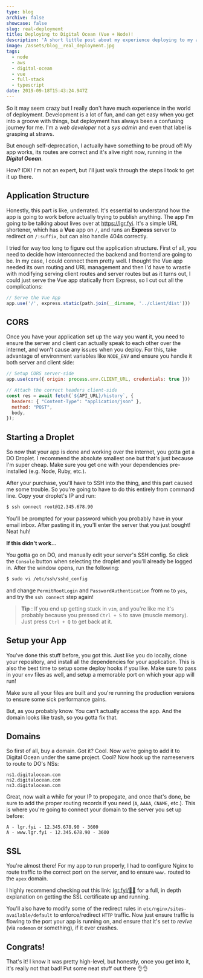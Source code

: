 ```yaml
---
type: blog
archive: false
showcase: false
slug: real-deployment
title: Deploying to Digital Ocean (Vue + Node)!
description: 'A short little post about my experience deploying to my app https://lgr.fyi!'
image: /assets/blog__real_deployment.jpg
tags:
  - node
  - aws
  - digital-ocean
  - vue
  - full-stack
  - typescript
date: 2019-09-18T15:43:24.947Z
---
```

So it may seem crazy but I really don't have much experience in the world of deployment. Development is a lot of fun, and can get easy when you get into a groove with things, but deployment has always been a confusing journey for me. I'm a _web developer_ not a _sys admin_ and even that label is grasping at straws.

But enough self-deprecation, I actually have something to be proud of! My app works, its routes are correct and it's alive right now, running in the _**Digital Ocean**_.

How? IDK! I'm not an expert, but I'll just walk through the steps I took to get it up there.

## Application Structure

Honestly, this part is like, underrated. It's essential to understand how the app is going to work before actually trying to publish anything. The app I'm going to be talking about lives over at <https://lgr.fyi>. It's a simple URL shortener, which has a **Vue** app  on `/`, and runs an **Express** server to redirect on `/:suffix`, but can also handle 404s correctly.

I tried for way too long to figure out the application structure. First of all, you need to decide how interconnected the backend and frontend are going to be. In my case, I could connect them pretty well. I thought the Vue app needed its own routing and URL management and then I'd have to wrastle with modifying serving client routes and server routes but as it turns out, I could just serve the Vue app statically from Express, so I cut out all the complications:

```js
// Serve the Vue App
app.use('/', express.static(path.join(__dirname, '../client/dist')))
```

## CORS

Once you have your application set up the way you want it, you need to ensure the server and client can actually speak to each other over the internet, and won't cause any issues when you deploy. For this, take advantage of environment variables like `NODE_ENV` and ensure you handle it both server and client side:

```js
// Setup CORS server-side
app.use(cors({ origin: process.env.CLIENT_URL, credentials: true }))
```

```js
// Attach the correct headers client-side
const res = await fetch(`${API_URL}/history`, {
  headers: { "Content-Type": "application/json" },
  method: "POST",
  body,
});
```

## Starting a Droplet

So now that your app is done and working over the internet, you gotta get a DO Droplet. I recommend the absolute smallest one but that's just because I'm super cheap. Make sure you get one with your dependencies pre-installed (e.g. Node, Ruby, etc.).

After your purchase, you'll have to SSH into the thing, and this part caused me some trouble. So you're going to have to do this entirely from command line. Copy your droplet's IP and run:

```sh
$ ssh connect root@12.345.678.90
```

You'll be prompted for your password which you probably have in your email inbox. After pasting it in, you'll enter the server that you just bought! Neat huh!

**If this didn't work...**

You gotta go on DO, and manually edit your server's SSH config. So click the `Console` button when selecting the droplet and you'll already be logged in. After the window opens, run the following:

```sh
$ sudo vi /etc/ssh/sshd_config
```

and change `PermitRootLogin` and `PasswordAuthentication` from `no` to `yes`, and try the `ssh connect` step again!

> **Tip** : If you end up getting stuck in `vim`, and you're like me it's probably because you pressed `Ctrl + S` to save (muscle memory). Just press `Ctrl + Q` to get back at it.

## Setup your App

You've done this stuff before, you got this. Just like you do locally, clone your repository, and install all the dependencies for your application. This is also the best time to setup some deploy hooks if you like. Make sure to pass in your `env` files as well, and setup a memorable port on which your app will run!

Make sure all your files are built and you're running the production versions to ensure some sick performance gains.

But, as you probably know. You can't actually access the app. And the domain looks like trash, so you gotta fix that.

## Domains

So first of all, buy a domain. Got it? Cool. Now we're going to add it to Digital Ocean under the same project. Cool? Now hook up the nameservers to route to DO's NSs:

```
ns1.digitalocean.com
ns2.digitalocean.com
ns3.digitalocean.com
```

Great, now wait a while for your IP to propegate, and once that's done, be sure to add the proper routing records if you need (`A`, `AAAA`, `CNAME`, etc.). This is where you're going to connect your domain to the server you set up before:

```
A - lgr.fyi - 12.345.678.90 - 3600
A - www.lgr.fyi - 12.345.678.90 - 3600
```

## SSL

You're almost there! For my app to run properly, I had to configure Nginx to route traffic to the correct port on the server, and to ensure `www.` routed to the `apex` domain.

I highly recommend checking out this link: [lgr.fyi/🐳🚀](https://lgr.fyi/🐳🚀) for a full, in depth explanation on getting the SSL certificate up and running.

You'll also have to modify some of the redirect rules in `etc/nginx/sites-available/default` to enforce/redirect `HTTP` traffic. Now just ensure traffic is flowing to the port your app is running on, and ensure that it's set to _revive_ (via `nodemon` or something), if it ever crashes.

## Congrats!

That's it! I know it was pretty high-level, but honestly, once you get into it, it's really not that bad! Put some neat stuff out there 👌👌
